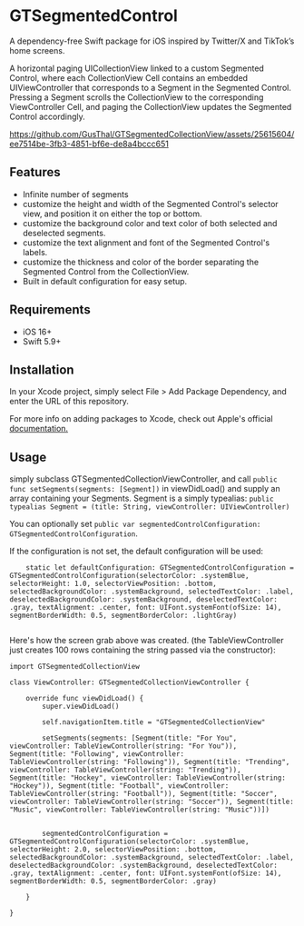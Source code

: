 # GTSegmentedControl

A dependency-free Swift package for iOS inspired by Twitter/X and TikTok’s home screens. 

A horizontal paging UICollectionView linked to a custom Segmented Control, where each CollectionView Cell contains an embedded UIViewController that corresponds to a Segment in the Segmented Control. Pressing a Segment scrolls the CollectionView to the corresponding ViewController Cell, and paging the CollectionView updates the Segmented Control accordingly.


https://github.com/GusThal/GTSegmentedCollectionView/assets/25615604/ee7514be-3fb3-4851-bf6e-de8a4bccc651


## Features
- Infinite number of segments
- customize the height and width of the Segmented Control's selector view, and position it on either the top or bottom.
- customize the background color and text color of both selected and deselected segments.
- customize the text alignment and font of the Segmented Control's labels.
- customize the thickness and color of the border separating the Segmented Control from the CollectionView.
- Built in default configuration for easy setup.

## Requirements
- iOS 16+
- Swift 5.9+

## Installation

In your Xcode project, simply select File > Add Package Dependency, and enter the URL of this repository. 

For more info on adding packages to Xcode, check out Apple's official [documentation.](https://developer.apple.com/documentation/xcode/adding-package-dependencies-to-your-app)

## Usage

simply subclass GTSegmentedCollectionViewController, and call `public func setSegments(segments: [Segment])` in viewDidLoad() and supply an array containing your Segments. Segment is a simply typealias: `public typealias Segment = (title: String, viewController: UIViewController)`

You can optionally set `public var segmentedControlConfiguration: GTSegmentedControlConfiguration`.

If the configuration is not set, the default configuration will be used: 
```
    static let defaultConfiguration: GTSegmentedControlConfiguration = GTSegmentedControlConfiguration(selectorColor: .systemBlue, selectorHeight: 1.0, selectorViewPosition: .bottom, selectedBackgroundColor: .systemBackground, selectedTextColor: .label, deselectedBackgroundColor: .systemBackground, deselectedTextColor: .gray, textAlignment: .center, font: UIFont.systemFont(ofSize: 14), segmentBorderWidth: 0.5, segmentBorderColor: .lightGray)
    
```

Here's how the screen grab above was created. (the TableViewController just creates 100 rows containing the string passed via the constructor): 

```
import GTSegmentedCollectionView

class ViewController: GTSegmentedCollectionViewController {

    override func viewDidLoad() {
        super.viewDidLoad()
        
        self.navigationItem.title = "GTSegmentedCollectionView"
        
        setSegments(segments: [Segment(title: "For You", viewController: TableViewController(string: "For You")), Segment(title: "Following", viewController: TableViewController(string: "Following")), Segment(title: "Trending", viewController: TableViewController(string: "Trending")), Segment(title: "Hockey", viewController: TableViewController(string: "Hockey")), Segment(title: "Football", viewController: TableViewController(string: "Football")), Segment(title: "Soccer", viewController: TableViewController(string: "Soccer")), Segment(title: "Music", viewController: TableViewController(string: "Music"))])
        
        
        segmentedControlConfiguration = GTSegmentedControlConfiguration(selectorColor: .systemBlue, selectorHeight: 2.0, selectorViewPosition: .bottom, selectedBackgroundColor: .systemBackground, selectedTextColor: .label, deselectedBackgroundColor: .systemBackground, deselectedTextColor: .gray, textAlignment: .center, font: UIFont.systemFont(ofSize: 14), segmentBorderWidth: 0.5, segmentBorderColor: .gray)

    }

}
```
